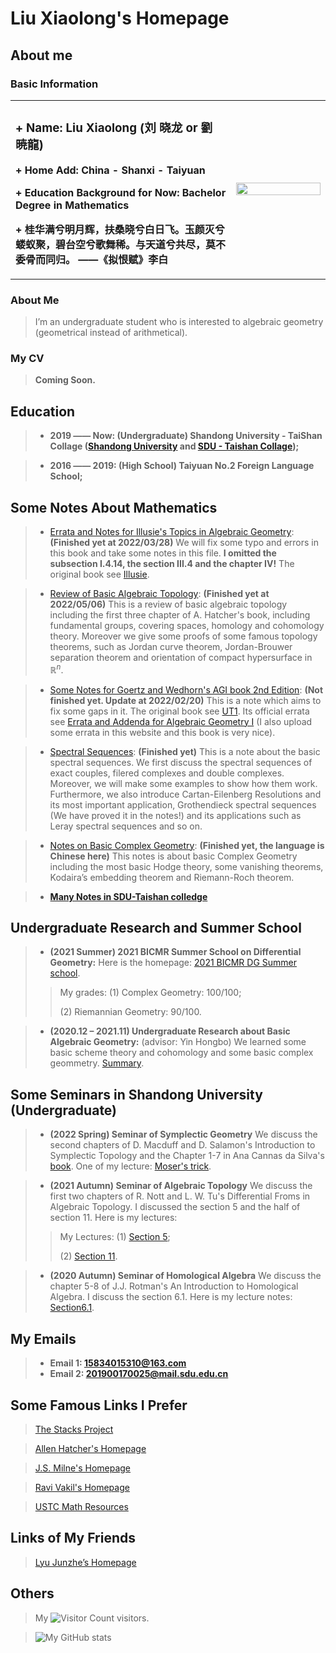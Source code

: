 # Liu Xiaolong's Homepage
## About me
### Basic Information

<table border="0">
  <tr>
    <td width="70%">
      <h3> + Name: Liu Xiaolong (刘 晓龙 or 劉 暁龍)</h3>
      <p><b> + Home Add: China - Shanxi - Taiyuan</b></p>
      <p><b> + Education Background for Now: Bachelor Degree in Mathematics</b></p>
      <p><b> + 桂华满兮明月辉，扶桑晓兮白日飞。玉颜灭兮蝼蚁聚，碧台空兮歌舞稀。与天道兮共尽，莫不委骨而同归。  ——《拟恨赋》李白</b></p>
    </td>
    <td width="30%">
      <img src="/IMG_3788(20210725-132837).JPG" width="100%"> 
    </td>
  </tr>
</table>

### About Me
> I’m an undergraduate student who is interested to algebraic geometry (geometrical instead of arithmetical).

### My CV
> **Coming Soon.**

## Education

> + **2019 —— Now: (Undergraduate) Shandong University - TaiShan Collage ([Shandong University](https://www.sdu.edu.cn/) and [SDU - Taishan Collage](https://www.tsxt.sdu.edu.cn/));**

> + **2016 —— 2019: (High School) Taiyuan No.2 Foreign Language School;**

## Some Notes About Mathematics
> + [Errata and Notes for Illusie's Topics in Algebraic Geometry](/IllusieErrataNotes.pdf): **(Finished yet at 2022/03/28)** We will fix some typo and errors in this book and take some notes in this file. **I omitted the subsection I.4.14, the section III.4 and the chapter IV!** The original book see [Illusie](http://staff.ustc.edu.cn/~yiouyang/Illusie.pdf).

> + [Review of Basic Algebraic Topology](/SomeAT.pdf):  **(Finished yet at 2022/05/06)** This is a review of basic algebraic topology including the first three chapter of A. Hatcher's book, including fundamental groups, covering spaces, homology and cohomology theory. Moreover we give some proofs of some famous topology theorems, such as Jordan curve theorem, Jordan-Brouwer separation theorem and orientation of compact hypersurface in $\mathbb{R}^n$.

> + [Some Notes for Goertz and Wedhorn's AGI book 2nd Edition](/AGnotes1.pdf): **(Not finished yet. Update at 2022/02/20)** This is a note which aims to fix some gaps in it. The original book see [UT1](https://link.springer.com/content/pdf/10.1007%2F978-3-658-30733-2.pdf). Its official errata see [Errata and Addenda for Algebraic Geometry I](https://www.algebraic-geometry.de/errata/) (I also upload some errata in this website and this book is very nice).

> + [Spectral Sequences](/SpectralSequence.pdf): **(Finished yet)** This is a note about the basic spectral sequences. We first discuss the spectral sequences of exact couples, filered complexes and double complexes. Moreover, we will make some examples to show how them work. Furthermore, we also introduce Cartan-Eilenberg Resolutions and its most important
application, Grothendieck spectral sequences (We have proved it in the notes!) and its applications such as Leray spectral sequences and so on.

> + [Notes on Basic Complex Geometry](/ComManiBasis.pdf): **(Finished yet, the language is Chinese here)** This notes is about basic Complex Geometry including the most basic Hodge theory, some vanishing theorems, Kodaira’s embedding theorem and Riemann-Roch theorem.

> + **[Many Notes in SDU-Taishan colledge](https://dvlxlwz.github.io/SDUTaishanMathLxl.github.io/)**

## Undergraduate Research and Summer School
> + **(2021 Summer) 2021 BICMR Summer School on Differential Geometry:** Here is the homepage: [2021 BICMR DG Summer school](https://bicmr.pku.edu.cn/cn/content/show/17-2464.html). 
>> My grades: (1) Complex Geometry: 100/100;
>> 
>> (2) Riemannian Geometry: 90/100.

> + **(2020.12 – 2021.11) Undergraduate Research about Basic Algebraic Geometry:** (advisor: Yin Hongbo) We learned some basic scheme theory and cohomology and some basic complex geommetry. [Summary](/AGRESKC.pdf).

## Some Seminars in Shandong University (Undergraduate)
> + **(2022 Spring) Seminar of Symplectic Geometry** We discuss the second chapters of D. Macduff and D. Salamon's Introduction to Symplectic Topology and the Chapter 1-7 in Ana Cannas da Silva's [book](https://people.math.ethz.ch/~acannas/Papers/lsg.pdf). One of my lecture: [Moser's trick](/2022Symp1.pdf).

> + **(2021 Autumn) Seminar of Algebraic Topology** We discuss the first two chapters of R. Nott and L. W. Tu's Differential Froms in Algebraic Topology. I discussed the section 5 and the half of section 11. Here is my lectures:
>> My Lectures: (1) [Section 5](/2021ATSe1.pdf);
>>
>> (2) [Section 11](/2021ATSe2.pdf).

> + **(2020 Autumn) Seminar of Homological Algebra** We discuss the chapter 5-8 of J.J. Rotman's An Introduction to Homological Algebra. I discuss the section 6.1. Here is my lecture notes: [Section6.1](/2020HASe.pdf).

## My Emails
> + **Email 1: 15834015310@163.com**
> + **Email 2: 201900170025@mail.sdu.edu.cn**

## Some Famous Links I Prefer
> [The Stacks Project](https://stacks.math.columbia.edu/)

> [Allen Hatcher's Homepage](https://pi.math.cornell.edu/~hatcher/)

> [J.S. Milne's Homepage](https://www.jmilne.org/math/)

> [Ravi Vakil's Homepage](https://math.stanford.edu/~vakil/)

> [USTC Math Resources](http://home.ustc.edu.cn/~yx3x/USTCdata.html)

## Links of My Friends
> [Lyu Junzhe’s Homepage](https://taiataiat.github.io/)

## Others
> My ![Visitor Count](https://profile-counter.glitch.me/DVLXLWZ/count.svg) visitors.

> ![My GitHub stats](https://github-readme-stats.vercel.app/api?username=DVLXLWZ&show_icons=true&theme=tokyonight)
